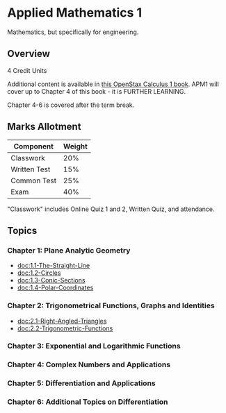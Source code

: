 # Applied Mathematics 1

Mathematics, but specifically for engineering.

## Overview

4 Credit Units

Additional content is available in [this OpenStax Calculus 1 book](https://nplms.polite.edu.sg/content/enforced/663095-25S1-93APM1_012724/Calculus_Volume%201%20-%20WEB.pdf).
APM1 will cover up to Chapter 4 of this book - it is FURTHER LEARNING.

Chapter 4-6 is covered after the term break.

## Marks Allotment

| Component | Weight |
| -------- | ------ |
| Classwork | 20% |
| Written Test | 15% |
| Common Test | 25% |
| Exam | 40% |

"Classwork" includes Online Quiz 1 and 2, Written Quiz, and attendance.

## Topics

### Chapter 1: Plane Analytic Geometry
- <doc:1.1-The-Straight-Line>
- <doc:1.2-Circles>
- <doc:1.3-Conic-Sections>
- <doc:1.4-Polar-Coordinates>

### Chapter 2: Trigonometrical Functions, Graphs and Identities
- <doc:2.1-Right-Angled-Triangles>
- <doc:2.2-Trigonometric-Functions>

### Chapter 3: Exponential and Logarithmic Functions

### Chapter 4: Complex Numbers and Applications

### Chapter 5: Differentiation and Applications

### Chapter 6: Additional Topics on Differentiation